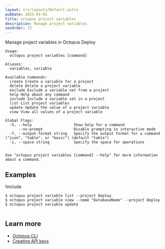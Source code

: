 ```yaml
---
layout: src/layouts/Default.astro
pubDate: 2023-01-01
title: octopus project variables
description: Manage project variables
navOrder: 72
---
```


Manage project variables in Octopus Deploy


```
Usage:
  octopus project variables [command]

Aliases:
  variables, variable

Available Commands:
  create Create a variable for a project
  delete Delete a project variable
  exclude Exclude a variable set from a project
  help Help about any command
  include Include a variable set in a project
  list List project variables
  update Update the value of a project variable
  view View all values of a project variable

Global Flags:
  -h, --help                   Show help for a command
      --no-prompt              Disable prompting in interactive mode
  -f, --output-format string   Specify the output format for a command ("json", "table", or "basic") (default "table")
  -s, --space string           Specify the space for operations


Use "octopus project variables [command] --help" for more information about a command.
```

## Examples

!include <samples-instance>


```
$ octopus project variable list --project Deploy
$ octopus project variable view --name "DatabaseName" --project Deploy
$ octopus project variable update


```

## Learn more

- [Octopus CLI](/docs/octopus-rest-api/cli/)
- [Creating API keys](/docs/octopus-rest-api/how-to-create-an-api-key.md)
